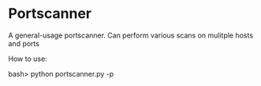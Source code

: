 # Portscanner
A general-usage portscanner. Can perform various scans on mulitple hosts and ports

How to use:

bash> python portscanner.py <target IPs> -p <ports> <special flags>
